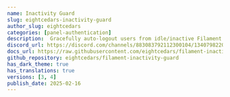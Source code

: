 ```yaml
---
name: Inactivity Guard
slug: eightcedars-inactivity-guard
author_slug: eightcedars
categories: [panel-authentication]
description:  Gracefully auto-logout users from idle/inactive Filament sessions
discord_url: https://discord.com/channels/883083792112300104/1340798220070162432
docs_url: https://raw.githubusercontent.com/eightcedars/filament-inactivity-guard/refs/heads/main/README.md
github_repository: eightcedars/filament-inactivity-guard
has_dark_theme: true
has_translations: true
versions: [3, 4]
publish_date: 2025-02-16
---
```

